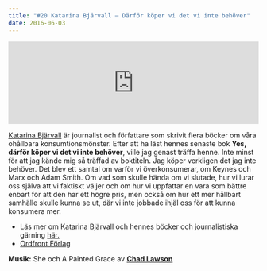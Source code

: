 ```yaml
---
title: "#20 Katarina Bjärvall – Därför köper vi det vi inte behöver"
date: 2016-06-03
---
```


<iframe src="https://w.soundcloud.com/player/?url=https%3A//api.soundcloud.com/tracks/267226030&amp;color=001665&amp;amp;auto_play=false&amp;amp;hide_related=false&amp;show_comments=true&amp;show_user=true&amp;show_reposts=false" width="100%" height="166" frameborder="no" scrolling="no"></iframe>

[Katarina Bjärvall](http://www.katarinabjarvall.se/katarinabjarvall.se/Start.html) är journalist och författare som skrivit flera böcker om våra ohållbara konsumtionsmönster. Efter att ha läst hennes senaste bok **Yes, därför köper vi det vi inte behöver**, ville jag genast träffa henne. Inte minst för att jag kände mig så träffad av boktiteln. Jag köper verkligen det jag inte behöver. Det blev ett samtal om varför vi överkonsumerar, om Keynes och Marx och Adam Smith. Om vad som skulle hända om vi slutade, hur vi lurar oss själva att vi faktiskt väljer och om hur vi uppfattar en vara som bättre enbart för att den har ett högre pris, men också om hur ett mer hållbart samhälle skulle kunna se ut, där vi inte jobbade ihjäl oss för att kunna konsumera mer.

- Läs mer om Katarina Bjärvall och hennes böcker och journalistiska gärning [här.](http://www.katarinabjarvall.se/katarinabjarvall.se/Start.html)
- [Ordfront Förlag](http://ordfrontforlag.se/forfattare/katarina-bjarvall/)

**Musik:** She och A Painted Grace av **[Chad Lawson](https://soundcloud.com/chad-lawson)**
